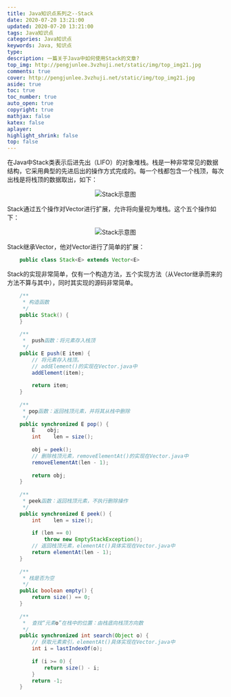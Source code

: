 ```yaml
---
title: Java知识点系列之--Stack
date: 2020-07-20 13:21:00
updated: 2020-07-20 13:21:00
tags: Java知识点
categories: Java知识点
keywords: Java, 知识点
type: 
description: 一篇关于Java中如何使用Stack的文章?
top_img: http://pengjunlee.3vzhuji.net/static/img/top_img21.jpg
comments: true
cover: http://pengjunlee.3vzhuji.net/static/img/top_img21.jpg
aside: true
toc: true
toc_number: true
auto_open: true
copyright: true
mathjax: false
katex: false
aplayer:
highlight_shrink: false
top: false
---
```

在Java中Stack类表示后进先出（LIFO）的对象堆栈。栈是一种非常常见的数据结构，它采用典型的先进后出的操作方式完成的。每一个栈都包含一个栈顶，每次出栈是将栈顶的数据取出，如下：

<div align=center>

![Stack示意图](http://pengjunlee.3vzhuji.net/static/javacore/32.png "Stack示意图")
<div align=left>

Stack通过五个操作对Vector进行扩展，允许将向量视为堆栈。这个五个操作如下：

<div align=center>

![Stack示意图](http://pengjunlee.3vzhuji.net/static/javacore/33.png "Stack示意图")
<div align=left>

Stack继承Vector，他对Vector进行了简单的扩展：
```Java
	public class Stack<E> extends Vector<E>
```
Stack的实现非常简单，仅有一个构造方法，五个实现方法（从Vector继承而来的方法不算与其中），同时其实现的源码非常简单。
```Java
	/**
     * 构造函数
     */
    public Stack() {
    }
 
    /**
     *  push函数：将元素存入栈顶
     */
    public E push(E item) {
        // 将元素存入栈顶。
        // addElement()的实现在Vector.java中
        addElement(item);
 
        return item;
    }
 
    /**
     * pop函数：返回栈顶元素，并将其从栈中删除
     */
    public synchronized E pop() {
        E    obj;
        int    len = size();
 
        obj = peek();
        // 删除栈顶元素，removeElementAt()的实现在Vector.java中
        removeElementAt(len - 1);
 
        return obj;
    }
 
    /**
     * peek函数：返回栈顶元素，不执行删除操作
     */
    public synchronized E peek() {
        int    len = size();
 
        if (len == 0)
            throw new EmptyStackException();
        // 返回栈顶元素，elementAt()具体实现在Vector.java中
        return elementAt(len - 1);
    }
 
    /**
     * 栈是否为空
     */
    public boolean empty() {
        return size() == 0;
    }
 
    /**
     *  查找“元素o”在栈中的位置：由栈底向栈顶方向数
     */
    public synchronized int search(Object o) {
        // 获取元素索引，elementAt()具体实现在Vector.java中
        int i = lastIndexOf(o);
 
        if (i >= 0) {
            return size() - i;
        }
        return -1;
    }
```